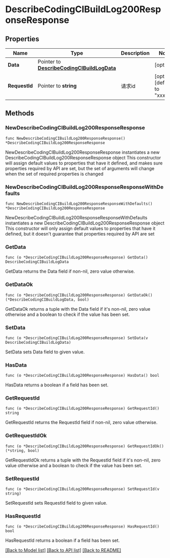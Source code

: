 # DescribeCodingCIBuildLog200ResponseResponse

## Properties

Name | Type | Description | Notes
------------ | ------------- | ------------- | -------------
**Data** | Pointer to [**DescribeCodingCIBuildLogData**](DescribeCodingCIBuildLogData.md) |  | [optional] 
**RequestId** | Pointer to **string** | 请求id | [optional] [default to "xxxxx"]

## Methods

### NewDescribeCodingCIBuildLog200ResponseResponse

`func NewDescribeCodingCIBuildLog200ResponseResponse() *DescribeCodingCIBuildLog200ResponseResponse`

NewDescribeCodingCIBuildLog200ResponseResponse instantiates a new DescribeCodingCIBuildLog200ResponseResponse object
This constructor will assign default values to properties that have it defined,
and makes sure properties required by API are set, but the set of arguments
will change when the set of required properties is changed

### NewDescribeCodingCIBuildLog200ResponseResponseWithDefaults

`func NewDescribeCodingCIBuildLog200ResponseResponseWithDefaults() *DescribeCodingCIBuildLog200ResponseResponse`

NewDescribeCodingCIBuildLog200ResponseResponseWithDefaults instantiates a new DescribeCodingCIBuildLog200ResponseResponse object
This constructor will only assign default values to properties that have it defined,
but it doesn't guarantee that properties required by API are set

### GetData

`func (o *DescribeCodingCIBuildLog200ResponseResponse) GetData() DescribeCodingCIBuildLogData`

GetData returns the Data field if non-nil, zero value otherwise.

### GetDataOk

`func (o *DescribeCodingCIBuildLog200ResponseResponse) GetDataOk() (*DescribeCodingCIBuildLogData, bool)`

GetDataOk returns a tuple with the Data field if it's non-nil, zero value otherwise
and a boolean to check if the value has been set.

### SetData

`func (o *DescribeCodingCIBuildLog200ResponseResponse) SetData(v DescribeCodingCIBuildLogData)`

SetData sets Data field to given value.

### HasData

`func (o *DescribeCodingCIBuildLog200ResponseResponse) HasData() bool`

HasData returns a boolean if a field has been set.

### GetRequestId

`func (o *DescribeCodingCIBuildLog200ResponseResponse) GetRequestId() string`

GetRequestId returns the RequestId field if non-nil, zero value otherwise.

### GetRequestIdOk

`func (o *DescribeCodingCIBuildLog200ResponseResponse) GetRequestIdOk() (*string, bool)`

GetRequestIdOk returns a tuple with the RequestId field if it's non-nil, zero value otherwise
and a boolean to check if the value has been set.

### SetRequestId

`func (o *DescribeCodingCIBuildLog200ResponseResponse) SetRequestId(v string)`

SetRequestId sets RequestId field to given value.

### HasRequestId

`func (o *DescribeCodingCIBuildLog200ResponseResponse) HasRequestId() bool`

HasRequestId returns a boolean if a field has been set.


[[Back to Model list]](../README.md#documentation-for-models) [[Back to API list]](../README.md#documentation-for-api-endpoints) [[Back to README]](../README.md)


